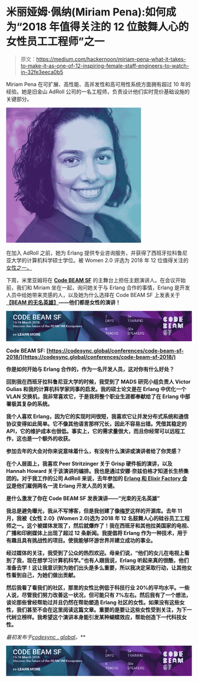 # 米丽娅姆·佩纳(Miriam Pena):如何成为“2018 年值得关注的 12 位鼓舞人心的女性员工工程师”之一

> 原文：<https://medium.com/hackernoon/miriam-pena-what-it-takes-to-make-it-as-one-of-12-inspiring-female-staff-engineers-to-watch-in-32fe3eeca0b5>

Miriam Pena 在可扩展、高性能、高并发性和高可用性系统方面拥有超过 10 年的经验。她是旧金山 AdRoll 公司的一名工程师，负责设计他们实时竞价基础设施的关键部分。

![](img/3a04a33426aea2f9e236ae49f2194eff.png)

在加入 AdRoll 之前，她为 Erlang 提供专业咨询服务，并获得了西班牙拉科鲁尼亚大学的计算机科学硕士学位。被 Women 2.0 评选为 2018 年 12 位值得关注的[女性之一。](https://you.women2.com/12-inspiring-female-staff-engineers-to-watch-b487b39558e1)

下周，米里亚姆将在 [**Code BEAM SF**](http://www2.erlang-solutions.com/l/23452/2018-03-08/5c3gzy) 的主舞台上担任主题演讲人。在会议开始前，我们和 Miriam 坐在一起，询问她关于与 Erlang 合作的事情，Erlang 是开发人员中给她带来灵感的人，以及她为什么选择在 Code BEAM SF 上发表关于[**【BEAM 的无名英雄】**](https://codesync.global/speaker/miriam-pena/)**——他们都是女性的演讲！**

**![](img/a16f15d8d7807f99f076da67ff50dfb2.png)**

**Code BEAM SF: [https://codesync.global/conferences/code-beam-sf-2018/](https://codesync.global/conferences/code-beam-sf-2018/)**

****你是如何开始与 Erlang 合作的，作为一名开发人员，这对你有什么好处？****

**回到我在西班牙拉科鲁尼亚大学的时候，我受到了 MADS 研究小组负责人 Victor Gulias 和我的计算机科学家同事的启发。我的硕士论文是在 Erlang 中优化一个 VLAN 交换机，我非常喜欢它，于是我将整个职业生涯都奉献给了在 Erlang 中部署极其复杂的系统。**

**我个人喜欢 Erlang，因为它的实现时间很短，我喜欢它让并发分布式系统和通信协议变得如此简单。它不像其他语言那样冗长，因此不容易出错。凭借其稳定的 API，它的维护成本也很低。事实上，它的需求量很大，而且你经常可以远程工作，这也是一个额外的收获。**

****参加去年的大会对你来说意味着什么，有没有什么演讲或演讲者给了你灵感？****

**在个人层面上，我喜欢 Peer Stritzinger 关于 Grisp 硬件板的演讲，以及 Hannah Howard 关于该演讲的编排。我也是通过安娜·奈兹伯格才知道长生桥集团的。对于我工作的公司 AdRoll 来说，去年参加的 [Erlang 和 Elixir Factory 会议](http://www.erlang-factory.com/sfbay2017/)是他们雇佣两名一流 Erlang 开发人员的关键。**

****是什么激发了你在 Code BEAM SF 发表演讲——“光束的无名英雄”****

**我总是避免曝光，我从不写博客，但是我创建了像[梅罗](http://github.com/adroll/mero)这样的开源库。去年 11 月，我被《女性 2.0》(Women 2.0)选为 2018 年 12 名鼓舞人心的硅谷员工工程师之一。这个被媒体发现了，然后就爆炸了！我在西班牙和其他拉美国家的电视、广播和印刷媒体上出现了超过 12 条新闻。我提倡将 Erlang 作为一种技术，用于有趣且具有挑战性的项目。使我能够环游世界并建立成功的事业。**

**经过媒体的关注，我受到了公众的热烈欢迎。母亲们说，“他们的女儿在电视上看到了我，现在想学习计算机科学。”也有人跟我说，Erlang 听起来真的很酷，他们准备去学！这让我意识到为她们出头是多么重要，所以我决定采取行动，让其他女性看到自己，为她们做出贡献。**

**然后我看了看我们的社区，那里的女性比例低于科技行业 20%的平均水平。一些人说，尽管我们努力改善这一状况，但可能只有 7%左右。然后我有了一个想法，谈论那些曾经帮助过并且仍然在帮助塑造 Erlang 社区的女性。如果没有这些女性，我们甚至不会在这里阅读这篇文章。重要的是要让这些女性受到关注，为下一代树立榜样。我希望这个演讲本身能引发某种蝴蝶效应，帮助创造下一代科技女性。**

***最初发布于*[*codesync . global*](http://www2.erlang-solutions.com/l/23452/2018-03-08/5c3h11)*。***

**![](img/a16f15d8d7807f99f076da67ff50dfb2.png)**